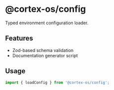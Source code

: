 # @cortex-os/config

Typed environment configuration loader.

## Features
- Zod-based schema validation
- Documentation generator script

## Usage
```ts
import { loadConfig } from '@cortex-os/config';
```
